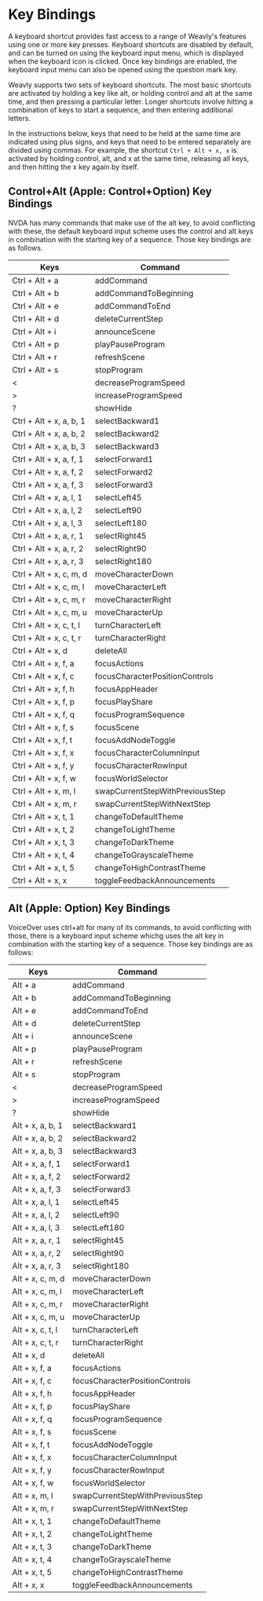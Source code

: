 # Key Bindings

A keyboard shortcut provides fast access to a range of Weavly's features using
one or more key presses.  Keyboard shortcuts are disabled by default, and can be
turned on using the keyboard input menu, which is displayed when the keyboard
icon is clicked.  Once key bindings are enabled, the keyboard input menu can
also be opened using the question mark key.

Weavly supports two sets of keyboard shortcuts.  The most basic shortcuts are
activated by holding a key like alt, or holding control and alt at the same
time, and then pressing a particular letter.  Longer shortcuts involve hitting a
combination of keys to start a sequence, and then entering additional letters.

In the instructions below, keys that need to be held at the same time are
indicated using plus signs, and keys that need to be entered separately are
divided using commas. For example, the shortcut `Ctrl + Alt + x, x` is
activated by holding control, alt, and x at the same time, releasing all keys,
and then hitting the x key again by itself.

## Control+Alt (Apple: Control+Option) Key Bindings

NVDA has many commands that make use of the alt key, to avoid conflicting with
these, the default keyboard input scheme uses the control and alt keys in
combination with the starting key of a sequence. Those key bindings are as
follows.

| Keys | Command |
| ---- | ------- |
| Ctrl + Alt + a | addCommand |
| Ctrl + Alt + b | addCommandToBeginning |
| Ctrl + Alt + e | addCommandToEnd |
| Ctrl + Alt + d | deleteCurrentStep |
| Ctrl + Alt + i | announceScene |
| Ctrl + Alt + p | playPauseProgram |
| Ctrl + Alt + r | refreshScene |
| Ctrl + Alt + s | stopProgram |
| < | decreaseProgramSpeed |
| > | increaseProgramSpeed |
| ? | showHide |
| Ctrl + Alt + x, a, b, 1 | selectBackward1 |
| Ctrl + Alt + x, a, b, 2 | selectBackward2 |
| Ctrl + Alt + x, a, b, 3 | selectBackward3 |
| Ctrl + Alt + x, a, f, 1 | selectForward1 |
| Ctrl + Alt + x, a, f, 2 | selectForward2 |
| Ctrl + Alt + x, a, f, 3 | selectForward3 |
| Ctrl + Alt + x, a, l, 1 | selectLeft45 |
| Ctrl + Alt + x, a, l, 2 | selectLeft90 |
| Ctrl + Alt + x, a, l, 3 | selectLeft180 |
| Ctrl + Alt + x, a, r, 1 | selectRight45 |
| Ctrl + Alt + x, a, r, 2 | selectRight90 |
| Ctrl + Alt + x, a, r, 3 | selectRight180 |
| Ctrl + Alt + x, c, m, d | moveCharacterDown |
| Ctrl + Alt + x, c, m, l | moveCharacterLeft |
| Ctrl + Alt + x, c, m, r | moveCharacterRight |
| Ctrl + Alt + x, c, m, u | moveCharacterUp |
| Ctrl + Alt + x, c, t, l | turnCharacterLeft |
| Ctrl + Alt + x, c, t, r | turnCharacterRight |
| Ctrl + Alt + x, d | deleteAll |
| Ctrl + Alt + x, f, a | focusActions |
| Ctrl + Alt + x, f, c | focusCharacterPositionControls |
| Ctrl + Alt + x, f, h | focusAppHeader |
| Ctrl + Alt + x, f, p | focusPlayShare |
| Ctrl + Alt + x, f, q | focusProgramSequence |
| Ctrl + Alt + x, f, s | focusScene |
| Ctrl + Alt + x, f, t | focusAddNodeToggle |
| Ctrl + Alt + x, f, x | focusCharacterColumnInput |
| Ctrl + Alt + x, f, y | focusCharacterRowInput |
| Ctrl + Alt + x, f, w | focusWorldSelector |
| Ctrl + Alt + x, m, l | swapCurrentStepWithPreviousStep |
| Ctrl + Alt + x, m, r | swapCurrentStepWithNextStep |
| Ctrl + Alt + x, t, 1 | changeToDefaultTheme |
| Ctrl + Alt + x, t, 2 | changeToLightTheme |
| Ctrl + Alt + x, t, 3 | changeToDarkTheme |
| Ctrl + Alt + x, t, 4 | changeToGrayscaleTheme |
| Ctrl + Alt + x, t, 5 | changeToHighContrastTheme |
| Ctrl + Alt + x, x | toggleFeedbackAnnouncements |

## Alt (Apple: Option) Key Bindings

VoiceOver uses ctrl+alt for many of its commands, to avoid conflicting with
those, there is a keyboard input scheme whichg uses the alt key in combination
with the starting key of a sequence.  Those key bindings are as follows:

| Keys | Command |
| ---- | ------- |
| Alt + a | addCommand |
| Alt + b | addCommandToBeginning |
| Alt + e | addCommandToEnd |
| Alt + d | deleteCurrentStep |
| Alt + i | announceScene |
| Alt + p | playPauseProgram |
| Alt + r | refreshScene |
| Alt + s | stopProgram |
| < | decreaseProgramSpeed |
| > | increaseProgramSpeed |
| ? | showHide |
| Alt + x, a, b, 1 | selectBackward1 |
| Alt + x, a, b, 2 | selectBackward2 |
| Alt + x, a, b, 3 | selectBackward3 |
| Alt + x, a, f, 1 | selectForward1 |
| Alt + x, a, f, 2 | selectForward2 |
| Alt + x, a, f, 3 | selectForward3 |
| Alt + x, a, l, 1 | selectLeft45 |
| Alt + x, a, l, 2 | selectLeft90 |
| Alt + x, a, l, 3 | selectLeft180 |
| Alt + x, a, r, 1 | selectRight45 |
| Alt + x, a, r, 2 | selectRight90 |
| Alt + x, a, r, 3 | selectRight180 |
| Alt + x, c, m, d | moveCharacterDown |
| Alt + x, c, m, l | moveCharacterLeft |
| Alt + x, c, m, r | moveCharacterRight |
| Alt + x, c, m, u | moveCharacterUp |
| Alt + x, c, t, l | turnCharacterLeft |
| Alt + x, c, t, r | turnCharacterRight |
| Alt + x, d | deleteAll |
| Alt + x, f, a | focusActions |
| Alt + x, f, c | focusCharacterPositionControls |
| Alt + x, f, h | focusAppHeader |
| Alt + x, f, p | focusPlayShare |
| Alt + x, f, q | focusProgramSequence |
| Alt + x, f, s | focusScene |
| Alt + x, f, t | focusAddNodeToggle |
| Alt + x, f, x | focusCharacterColumnInput |
| Alt + x, f, y | focusCharacterRowInput |
| Alt + x, f, w | focusWorldSelector |
| Alt + x, m, l | swapCurrentStepWithPreviousStep |
| Alt + x, m, r | swapCurrentStepWithNextStep |
| Alt + x, t, 1 | changeToDefaultTheme |
| Alt + x, t, 2 | changeToLightTheme |
| Alt + x, t, 3 | changeToDarkTheme |
| Alt + x, t, 4 | changeToGrayscaleTheme |
| Alt + x, t, 5 | changeToHighContrastTheme |
| Alt + x, x | toggleFeedbackAnnouncements |
